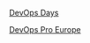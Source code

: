 [DevOps Days](https://github.com/Cloud-repos/DevOps-News/blob/main/Conferences/DeOps%20Days.md)

[DevOps Pro Europe](https://github.com/Cloud-repos/DevOps-News/blob/main/Conferences/DevOps%20Pro%20Europe.md)
